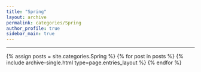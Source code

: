 ```yaml
---
title: "Spring"
layout: archive
permalink: categories/Spring
author_profile: true
sidebar_main: true
---
```


<!-- 공백이 포함되어 있는 카테고리 이름의 경우 site.categories.['a b c'] 이런식으로! -->

***

{% assign posts = site.categories.Spring %}
{% for post in posts %} {% include archive-single.html type=page.entries_layout %} {% endfor %}